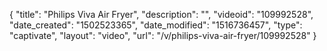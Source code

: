 {
    "title": "Philips Viva Air Fryer",
    "description": "",
    "videoid": "109992528",
    "date_created": "1502523365",
    "date_modified": "1516736457",
    "type": "captivate",
    "layout": "video",
    "url": "\/v\/philips-viva-air-fryer\/109992528"
}